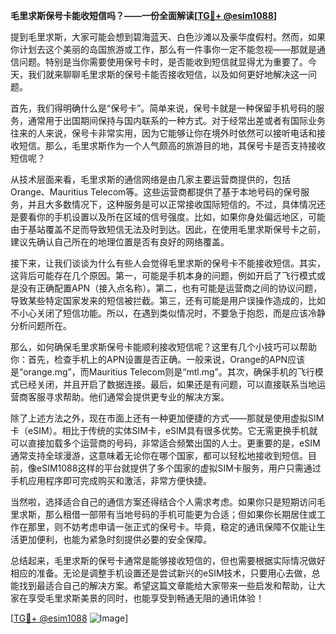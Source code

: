 **毛里求斯保号卡能收短信吗？——一份全面解读[[TG💪+ @esim1088](https://t.me/s/esim1088)]**

提到毛里求斯，大家可能会想到碧海蓝天、白色沙滩以及豪华度假村。然而，如果你计划去这个美丽的岛国旅游或工作，那么有一件事你一定不能忽视——那就是通信问题。特别是当你需要使用保号卡时，是否能收到短信就显得尤为重要了。今天，我们就来聊聊毛里求斯的保号卡能否接收短信，以及如何更好地解决这一问题。

首先，我们得明确什么是“保号卡”。简单来说，保号卡就是一种保留手机号码的服务，通常用于出国期间保持与国内联系的一种方式。对于经常出差或者有国际业务往来的人来说，保号卡非常实用，因为它能够让你在境外时依然可以接听电话和接收短信。那么，毛里求斯作为一个人气颇高的旅游目的地，其保号卡是否支持接收短信呢？

从技术层面来看，毛里求斯的通信网络是由几家主要运营商提供的，包括Orange、Mauritius Telecom等。这些运营商都提供了基于本地号码的保号服务，并且大多数情况下，这种服务是可以正常接收国际短信的。不过，具体情况还是要看你的手机设置以及所在区域的信号强度。比如，如果你身处偏远地区，可能由于基站覆盖不足而导致短信无法及时到达。因此，在使用毛里求斯保号卡之前，建议先确认自己所在的地理位置是否有良好的网络覆盖。

接下来，让我们谈谈为什么有些人会觉得毛里求斯的保号卡不能接收短信。其实，这背后可能存在几个原因。第一，可能是手机本身的问题，例如开启了飞行模式或是没有正确配置APN（接入点名称）。第二，也有可能是运营商之间的协议问题，导致某些特定国家发来的短信被拦截。第三，还有可能是用户误操作造成的，比如不小心关闭了短信功能。所以，在遇到类似情况时，不要急于抱怨，而是应该冷静分析问题所在。

那么，如何确保毛里求斯保号卡能顺利接收短信呢？这里有几个小技巧可以帮助你：首先，检查手机上的APN设置是否正确。一般来说，Orange的APN应该是“orange.mg”，而Mauritius Telecom则是“mtl.mg”。其次，确保手机的飞行模式已经关闭，并且开启了数据连接。最后，如果还是有问题，可以直接联系当地运营商客服寻求帮助。他们通常会提供更专业的解决方案。

除了上述方法之外，现在市面上还有一种更加便捷的方式——那就是使用虚拟SIM卡（eSIM）。相比于传统的实体SIM卡，eSIM具有很多优势。它无需更换手机就可以直接加载多个运营商的号码，非常适合频繁出国的人士。更重要的是，eSIM通常支持全球漫游，这意味着无论你在哪个国家，都可以轻松地接收到短信。目前，像eSIM1088这样的平台就提供了多个国家的虚拟SIM卡服务，用户只需通过手机应用程序即可完成购买和激活，非常方便快捷。

当然啦，选择适合自己的通信方案还得结合个人需求考虑。如果你只是短期访问毛里求斯，那么租借一部带有当地号码的手机可能更为合适；但如果你长期居住或工作在那里，则不妨考虑申请一张正式的保号卡。毕竟，稳定的通讯保障不仅能让生活更加便利，也能为紧急时刻提供必要的安全保障。

总结起来，毛里求斯的保号卡通常是能够接收短信的，但也需要根据实际情况做好相应的准备。无论是调整手机设置还是尝试新兴的eSIM技术，只要用心去做，总能找到最适合自己的解决方案。希望这篇文章能给大家带来一些启发和帮助，让大家在享受毛里求斯美景的同时，也能享受到畅通无阻的通讯体验！

[[TG💪+ @esim1088](https://t.me/s/esim1088) ![Image](https://i.postimg.cc/4NQfJmqS/Snipaste-2025-05-13-00-14-12.png)]